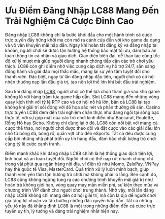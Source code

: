 # Ưu Điểm Đăng Nhập LC88 Mang Đến Trải Nghiệm Cá Cược Đỉnh Cao

Đăng nhập LC88 không chỉ là bước khởi đầu cho một hành trình cá cược trực tuyến đầy hứng khởi mà còn mở ra cánh cửa đến với kho game đa dạng và vô vàn khuyến mãi hấp dẫn. Ngay khi hoàn tất đăng ký và đăng nhập tài khoản, người chơi sẽ được tận hưởng hệ thống bảo mật tối ưu, đảm bảo an toàn thông tin cá nhân và giao dịch. Giao diện hiện đại, dễ thao tác cùng tốc độ xử lý mượt mà giúp người dùng nhanh chóng tiếp cận các trò chơi yêu thích. LC88 còn ghi điểm nhờ việc cung cấp dịch vụ hỗ trợ 24/7, sẵn sàng đồng hành và giải đáp mọi thắc mắc, mang lại sự yên tâm tuyệt đối cho thành viên. Đặc biệt, ngay từ lần đăng nhập đầu tiên, người chơi có cơ hội nhận thưởng nạp lần đầu giá trị, tạo nên lợi thế lớn khi bắt đầu trải nghiệm.

Sau khi đăng nhập <a href="https://lc88-vi.com">LC88</a>, người chơi có thể lựa chọn tham gia vào kho game khổng lồ với hàng trăm tựa game hấp dẫn. Slot LC88 mang đến những vòng quay kịch tính với tỷ lệ RTP cao và cơ hội nổ hũ lớn, bắn cá LC88 lại tạo không khí giải trí sôi động với đồ họa sắc nét và phần thưởng dễ săn. Casino trực tuyến LC88 đem đến trải nghiệm chân thực như đang ngồi tại sòng bạc thực tế, với sự góp mặt của các trò chơi kinh điển như Baccarat, Roulette, Rồng Hổ hay Sicbo. Không chỉ dừng lại ở đó, LC88 còn nổi bật với mảng cá cược thể thao, nơi người chơi được theo dõi và đặt cược vào các giải đấu lớn nhỏ từ bóng đá, bóng rổ, quần vợt cho đến eSports. Tất cả đều được cung cấp bởi những nhà phát triển uy tín hàng đầu, đảm bảo chất lượng trò chơi cùng tỷ lệ cược cạnh tranh.

Điểm mạnh khác khi đăng nhập LC88 chính là hệ thống giao dịch tiện lợi, linh hoạt và an toàn tuyệt đối. Người chơi có thể nạp rút nhanh chóng chỉ trong vài phút qua ngân hàng nội địa, ví điện tử như Momo, ZaloPay, VNPay hay thẻ quốc tế Visa, MasterCard. Quá trình xử lý luôn minh bạch, giúp thành viên yên tâm tận hưởng trò chơi mà không phải lo lắng. Bên cạnh đó, LC88 cũng không ngừng tung ra các chương trình khuyến mãi giá trị như hoàn trả không giới hạn, vòng quay may mắn miễn phí, sự kiện theo mùa và chương trình VIP dành cho người chơi trung thành. Nhờ vậy, mỗi lần đăng nhập LC88 không chỉ mang đến cơ hội giải trí, mà còn là dịp để người chơi gia tăng lợi nhuận và tận hưởng những đặc quyền hấp dẫn. Tất cả những yếu tố này đã khẳng định LC88 là một trong những điểm đến cá cược trực tuyến uy tín, lý tưởng và đáng trải nghiệm nhất hiện nay.

